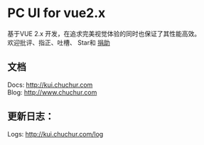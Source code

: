 # PC UI for vue2.x
  基于VUE 2.x 开发，在追求完美视觉体验的同时也保证了其性能高效。  
  欢迎批评、指正、吐槽、 Star和 <a href="https://www.chuchur.com/sponsor">捐助 </a> 
## 文档
Docs: <a href="https://kui.chuchur.com"> http://kui.chuchur.com </a>  
Blog: <a href="https://www.chuchur.com"> http://www.chuchur.com </a> 

## 更新日志：

Logs: <a href="https://kui.chuchur.com/#/log"> http://kui.chuchur.com/log </a>  

